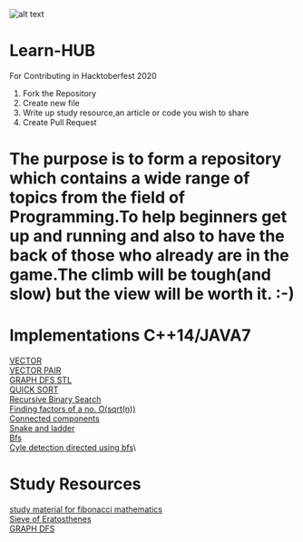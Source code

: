 ![alt text](https://hacktoberfest.digitalocean.com/assets/HF-full-logo-b05d5eb32b3f3ecc9b2240526104cf4da3187b8b61963dd9042fdc2536e4a76c.svg)
# Learn-HUB
For Contributing in Hacktoberfest 2020
1) Fork the Repository 
2) Create new file 
3) Write up study resource,an article or code you wish to share 
4) Create Pull Request
# The purpose is to form a repository which contains a wide range of topics from the field of Programming.To help beginners get up and running  and also to have the back of those who already are in the game.The climb will be tough(and slow) but the view will be worth it. :-) 
# Implementations C++14/JAVA7 
[VECTOR](https://github.com/shashank077/Learn-HUB/blob/master/VECTOR_basic.cpp)\
[VECTOR PAIR](https://github.com/shashank077/Learn-HUB/blob/master/Vector_Pair.cpp)\
[GRAPH DFS STL](https://github.com/shashank077/Learn-HUB/blob/master/DFS%40GRAPHS.cpp)\
[QUICK SORT](https://github.com/shashank077/Learn-HUB/blob/master/quick_sort.cpp)\
[Recursive Binary Search](https://github.com/shashank077/Learn-HUB/blob/master/Recursive_binarySearch.cpp)\
[Finding factors of a no. O(sqrt(n))](https://github.com/shashank077/Learn-HUB/blob/master/FactorsO(sqrt(n)).cpp)\
[Connected components](https://github.com/shashank077/Learn-HUB/blob/master/NumberofConnComp.cpp)\
[Snake and ladder](https://github.com/shashank077/Learn-HUB/blob/master/SnakeLadder.cpp)\
[Bfs](https://github.com/shashank077/Learn-HUB/blob/master/bfsgraph.cpp)\
[Cyle detection directed using bfs](https://github.com/shashank077/Learn-HUB/blob/master/Cycledetect.cpp)\
# Study Resources
[study material for fibonacci mathematics](http://www.maths.surrey.ac.uk/hosted-sites/R.Knott/Fibonacci/fibmaths.html)\
[Sieve of Eratosthenes](https://www.geeksforgeeks.org/sieve-of-eratosthenes/)\
[GRAPH DFS](https://www.geeksforgeeks.org/graph-implementation-using-stl-for-competitive-programming-set-1-dfs-of-unweighted-and-undirected/)

